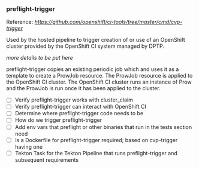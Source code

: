 ### preflight-trigger
Reference: _https://github.com/openshift/ci-tools/tree/master/cmd/cvp-trigger_  

Used by the hosted pipeline to trigger creation of or use of an OpenShift cluster provided by the OpenShift CI system 
managed by DPTP.  

_more details to be put here_  

preflight-trigger copies an existing periodic job which and uses it as a template to create a ProwJob resource. The ProwJob
resource is applied to the OpenShift CI cluster. The OpenShift CI cluster runs an instance of Prow
and the ProwJob is run once it has been applied to the cluster.

- [ ] Verify preflight-trigger works with cluster_claim
- [ ] Verify preflight-trigger can interact with OpenShift CI
- [ ] Determine where preflight-trigger code needs to be
- [ ] How do we trigger preflight-trigger
- [ ] Add env vars that preflight or other binaries that run in the tests section need
- [ ] Is a Dockerfile for preflight-trigger required; based on cvp-trigger having one
- [ ] Tekton Task for the Tekton Pipeline that runs preflight-trigger and subsequent requirements